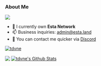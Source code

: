 ### About Me

![](https://komarev.com/ghpvc/?username=tdvne&style=plastic)

- 🏢 I currently own **Esta Network**
- 📫 Business inquiries: admin@esta.land
- 💬 You can contact me quicker via [Discord](https://discord.esta.land)


<p align="left"> <a href="https://github.com/ryo-ma/github-profile-trophy"><img src="https://github-profile-trophy.vercel.app/?username=tdvne&theme=onedark" alt="tdvne" /></a> </p>


<img src="https://discord.c99.nl/widget/theme-1/223523687024820226.png" align="center"/>


<a href="https://github.com/tdvne">
  <img align="center" src="https://github-readme-stats-anuraghazra1.vercel.app/api?username=tdvne&show_icons=true&include_all_commits=false&theme=radical&count_private=true" alt="tdvne's Github Stats" />
</a>
